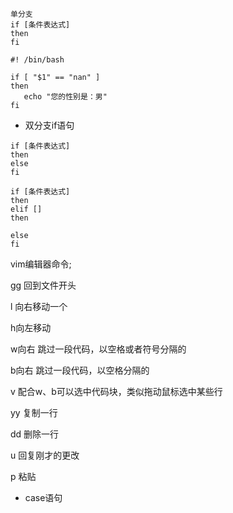 ```
单分支
if [条件表达式]
then
fi
```

```
#! /bin/bash

if [ "$1" == "nan" ]
then
   echo "您的性别是：男"
fi
```

* 双分支if语句

```
if [条件表达式]
then
else
fi
```

```
if [条件表达式]
then
elif []
then

else
fi
```



vim编辑器命令;

gg 回到文件开头

l 向右移动一个

h向左移动

w向右 跳过一段代码，以空格或者符号分隔的

b向右 跳过一段代码，以空格分隔的

v 配合w、b可以选中代码块，类似拖动鼠标选中某些行

yy 复制一行

dd 删除一行

u 回复刚才的更改

p 粘贴



* case语句

